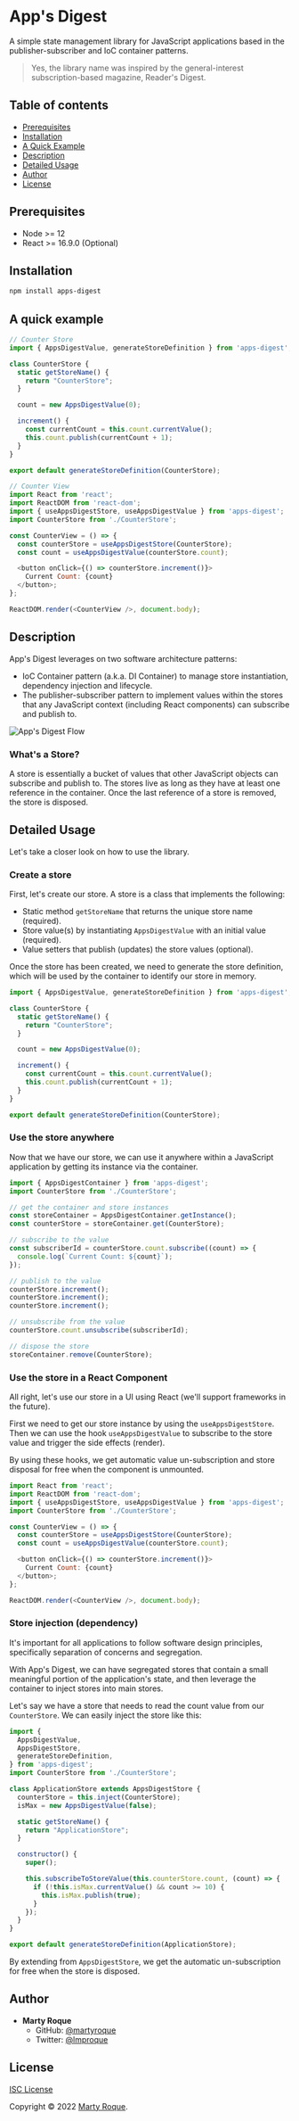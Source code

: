 # App's Digest

A simple state management library for JavaScript applications based in the publisher-subscriber and IoC container patterns.

> Yes, the library name was inspired by the general-interest subscription-based magazine, Reader's Digest.

## Table of contents

- [Prerequisites](#prerequisites)
- [Installation](#installation)
- [A Quick Example](#a-quick-example)
- [Description](#description)
- [Detailed Usage](#detailed-usage)
- [Author](#author)
- [License](#license)

## Prerequisites

- Node >= 12
- React >= 16.9.0 (Optional)

## Installation

```sh
npm install apps-digest
```

## A quick example

```javascript
// Counter Store
import { AppsDigestValue, generateStoreDefinition } from 'apps-digest';

class CounterStore {
  static getStoreName() {
    return "CounterStore";
  }

  count = new AppsDigestValue(0);

  increment() {
    const currentCount = this.count.currentValue();
    this.count.publish(currentCount + 1);
  }
}

export default generateStoreDefinition(CounterStore);

// Counter View
import React from 'react';
import ReactDOM from 'react-dom';
import { useAppsDigestStore, useAppsDigestValue } from 'apps-digest';
import CounterStore from './CounterStore';

const CounterView = () => {
  const counterStore = useAppsDigestStore(CounterStore);
  const count = useAppsDigestValue(counterStore.count);

  <button onClick={() => counterStore.increment()}>
    Current Count: {count}
  </button>;
};

ReactDOM.render(<CounterView />, document.body);
```

## Description

App's Digest leverages on two software architecture patterns:

- IoC Container pattern (a.k.a. DI Container) to manage store instantiation, dependency injection and lifecycle.
- The publisher-subscriber pattern to implement values within the stores that any JavaScript context (including React components) can subscribe and publish to.

![App's Digest Flow](apps_digest_flow.jpeg)

### What's a Store?

A store is essentially a bucket of values that other JavaScript objects can subscribe and publish to. The stores live as long as they have at least one reference in the container. Once the last reference of a store is removed, the store is disposed.

## Detailed Usage

Let's take a closer look on how to use the library.

### Create a store

First, let's create our store. A store is a class that implements the following:
- Static method `getStoreName` that returns the unique store name (required).
- Store value(s) by instantiating `AppsDigestValue` with an initial value (required).
- Value setters that publish (updates) the store values (optional).

Once the store has been created, we need to generate the store definition, which will be used by the container to identify our store in memory.

```javascript
import { AppsDigestValue, generateStoreDefinition } from 'apps-digest';

class CounterStore {
  static getStoreName() {
    return "CounterStore";
  }

  count = new AppsDigestValue(0);

  increment() {
    const currentCount = this.count.currentValue();
    this.count.publish(currentCount + 1);
  }
}

export default generateStoreDefinition(CounterStore);
```

### Use the store anywhere

Now that we have our store, we can use it anywhere within a JavaScript application by getting its instance via the container.

```javascript
import { AppsDigestContainer } from 'apps-digest';
import CounterStore from './CounterStore';

// get the container and store instances
const storeContainer = AppsDigestContainer.getInstance();
const counterStore = storeContainer.get(CounterStore);

// subscribe to the value
const subscriberId = counterStore.count.subscribe((count) => {
  console.log(`Current Count: ${count}`);
});

// publish to the value
counterStore.increment();
counterStore.increment();
counterStore.increment();

// unsubscribe from the value
counterStore.count.unsubscribe(subscriberId);

// dispose the store
storeContainer.remove(CounterStore);
```

### Use the store in a React Component

All right, let's use our store in a UI using React (we'll support frameworks in the future).

First we need to get our store instance by using the `useAppsDigestStore`. Then we can use the hook `useAppsDigestValue` to subscribe to the store value and trigger the side effects (render).

By using these hooks, we get automatic value un-subscription and store disposal for free when the component is unmounted.

```javascript
import React from 'react';
import ReactDOM from 'react-dom';
import { useAppsDigestStore, useAppsDigestValue } from 'apps-digest';
import CounterStore from './CounterStore';

const CounterView = () => {
  const counterStore = useAppsDigestStore(CounterStore);
  const count = useAppsDigestValue(counterStore.count);

  <button onClick={() => counterStore.increment()}>
    Current Count: {count}
  </button>;
};

ReactDOM.render(<CounterView />, document.body);
```

### Store injection (dependency)

It's important for all applications to follow software design principles, specifically separation of concerns and segregation.

With App's Digest, we can have segregated stores that contain a small meaningful portion of the application's state, and then leverage the container to inject stores into main stores.

Let's say we have a store that needs to read the count value from our `CounterStore`. We can easily inject the store like this:

```javascript
import {
  AppsDigestValue,
  AppsDigestStore,
  generateStoreDefinition,
} from 'apps-digest';
import CounterStore from './CounterStore';

class ApplicationStore extends AppsDigestStore {
  counterStore = this.inject(CounterStore);
  isMax = new AppsDigestValue(false);

  static getStoreName() {
    return "ApplicationStore";
  }

  constructor() {
    super();

    this.subscribeToStoreValue(this.counterStore.count, (count) => {
      if (!this.isMax.currentValue() && count >= 10) {
        this.isMax.publish(true);
      }
    });
  }
}

export default generateStoreDefinition(ApplicationStore);
```

By extending from `AppsDigestStore`, we get the automatic un-subscription for free when the store is disposed.

## Author

- **Marty Roque**
  - GitHub: [@martyroque](https://github.com/martyroque)
  - Twitter: [@lmproque](https://twitter.com/lmproque)

## License

[ISC License](LICENSE)

Copyright © 2022 [Marty Roque](https://github.com/martyroque).
